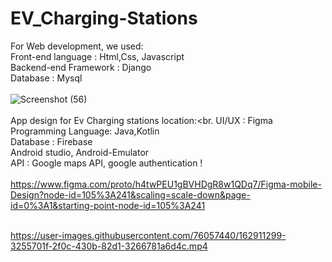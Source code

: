 # EV_Charging-Stations

For Web development, we used:<br>
Front-end language : Html,Css, Javascript<br>
Backend-end Framework : Django<br>
Database : Mysql <br>
<br>
![Screenshot (56)](https://user-images.githubusercontent.com/76057440/160963606-1983f15a-10c6-42ac-a5f6-2e086191e99f.png)
<br>
<br>
App design for Ev Charging stations location:<br.
UI/UX : Figma<br>
Programming Language: Java,Kotlin<br>
Database : Firebase<br>
Android studio, Android-Emulator<br>
API : Google maps API, google authentication !<br>
<br>
https://www.figma.com/proto/h4twPEU1gBVHDgR8w1QDq7/Figma-mobile-Design?node-id=105%3A241&scaling=scale-down&page-id=0%3A1&starting-point-node-id=105%3A241
<br>
<br>

https://user-images.githubusercontent.com/76057440/162911299-3255701f-2f0c-430b-82d1-3266781a6d4c.mp4



